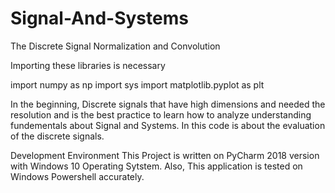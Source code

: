 # Signal-And-Systems
The Discrete Signal Normalization and Convolution

Importing these libraries is necessary


import numpy as np
import sys
import matplotlib.pyplot as plt

In the beginning, Discrete signals that have high dimensions and needed the resolution and 
is the best practice to learn how to analyze understanding fundementals about Signal and Systems. 
In this code is about the evaluation of the discrete signals. 


Development Environment
This Project is written on PyCharm 2018 version with Windows 10 Operating Sytstem.
Also, This application is tested  on Windows Powershell accurately. 
